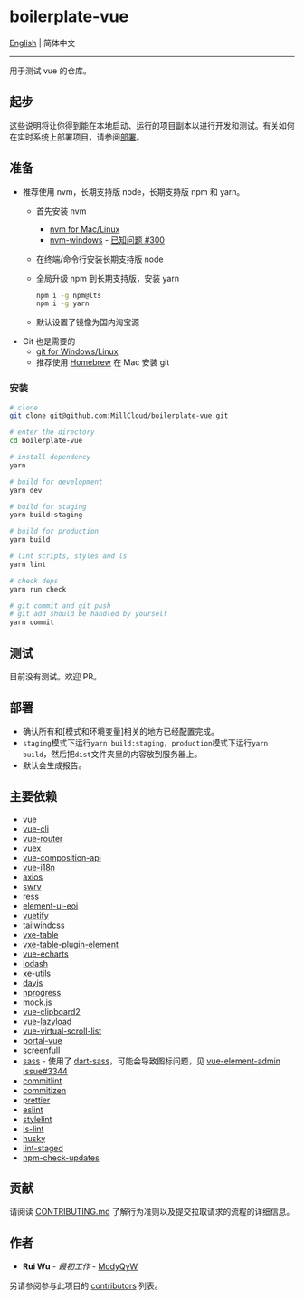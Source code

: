 # boilerplate-vue

[English](./README.md) | 简体中文

---

用于测试 vue 的仓库。

## 起步

这些说明将让你得到能在本地启动、运行的项目副本以进行开发和测试。有关如何在实时系统上部署项目，请参阅[部署](#部署)。

## 准备

- 推荐使用 nvm，长期支持版 node，长期支持版 npm 和 yarn。
  - 首先安装 nvm
    - [nvm for Mac/Linux](https://github.com/nvm-sh/nvm#readme)
    - [nvm-windows](https://github.com/coreybutler/nvm-windows#readme) - [已知问题 #300](https://github.com/coreybutler/nvm-windows/issues/300)
  - 在终端/命令行安装长期支持版 node
  - 全局升级 npm 到长期支持版，安装 yarn

    ```sh
    npm i -g npm@lts
    npm i -g yarn
    ```

  - 默认设置了镜像为国内淘宝源
- Git 也是需要的
  - [git for Windows/Linux](https://git-scm.com/downloads)
  - 推荐使用 [Homebrew](https://brew.sh/) 在 Mac 安装 git

### 安装

```sh
# clone
git clone git@github.com:MillCloud/boilerplate-vue.git

# enter the directory
cd boilerplate-vue

# install dependency
yarn

# build for development
yarn dev

# build for staging
yarn build:staging

# build for production
yarn build

# lint scripts, styles and ls
yarn lint

# check deps
yarn run check

# git commit and git push
# git add should be handled by yourself
yarn commit
```

## 测试

目前没有测试。欢迎 PR。

## 部署

- 确认所有和[模式和环境变量]相关的地方已经配置完成。
- `staging`模式下运行`yarn build:staging`，`production`模式下运行`yarn build`，然后把`dist`文件夹里的内容放到服务器上。
- 默认会生成报告。

## 主要依赖

- [vue](https://vuejs.org)
- [vue-cli](https://cli.vuejs.org/)
- [vue-router](https://router.vuejs.org/)
- [vuex](https://vuex.vuejs.org/)
- [vue-composition-api](https://composition-api.vuejs.org/)
- [vue-i18n](https://kazupon.github.io/vue-i18n/)
- [axios](https://github.com/axios/axios#readme)
- [swrv](https://github.com/Kong/swrv#readme)
- [ress](https://ress-css.surge.sh/)
- [element-ui-eoi](https://github.com/ElemeFE/element/pull/19081)
- [vuetify](https://vuetifyjs.com/zh-Hans/)
- [tailwindcss](https://tailwindcss.com/)
- [vxe-table](https://github.com/x-extends/vxe-table#readme)
- [vxe-table-plugin-element](https://github.com/x-extends/vxe-table-plugin-element#readme)
- [vue-echarts](https://github.com/ecomfe/vue-echarts#readme)
- [lodash](https://lodash.com/)
- [xe-utils](https://github.com/x-extends/xe-utils#readme)
- [dayjs](https://day.js.org)
- [nprogress](https://ricostacruz.com/nprogress/)
- [mock.js](http://mockjs.com/)
- [vue-clipboard2](https://vue-clipboard2.inndy.tw/)
- [vue-lazyload](https://github.com/hilongjw/vue-lazyload#readme)
- [vue-virtual-scroll-list](https://github.com/tangbc/vue-virtual-scroll-list#readme)
- [portal-vue](https://portal-vue.linusb.org/)
- [screenfull](https://github.com/sindresorhus/screenfull.js/#readme)
- [sass](https://sass-lang.com/) - 使用了 [dart-sass](https://sass-lang.com/dart-sass)，可能会导致图标问题，见 [vue-element-admin issue#3344](https://github.com/PanJiaChen/vue-element-admin/issues/3344)
- [commitlint](https://commitlint.js.org/)
- [commitizen](http://commitizen.github.io/cz-cli/)
- [prettier](https://prettier.io/)
- [eslint](https://eslint.org/)
- [stylelint](https://stylelint.io/)
- [ls-lint](https://ls-lint.org/)
- [husky](https://github.com/typicode/husky#readme)
- [lint-staged](https://github.com/okonet/lint-staged#readme)
- [npm-check-updates](https://github.com/raineorshine/npm-check-updates#readme)

## 贡献

请阅读 [CONTRIBUTING.md](./CONTRIBUTING.md) 了解行为准则以及提交拉取请求的流程的详细信息。

## 作者

- **Rui Wu** - *最初工作* - [ModyQyW](https://github.com/ModyQyW)

另请参阅参与此项目的 [contributors](https://github.com/ModyQyW/boilerplate-vue/contributors) 列表。
